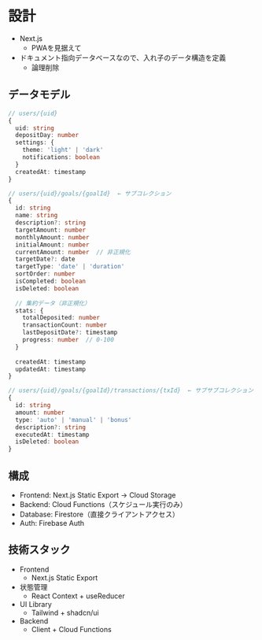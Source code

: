# 設計
- Next.js
  - PWAを見据えて
- ドキュメント指向データベースなので、入れ子のデータ構造を定義
  - 論理削除

## データモデル
```ts
// users/{uid}
{
  uid: string
  depositDay: number
  settings: {
    theme: 'light' | 'dark'
    notifications: boolean
  }
  createdAt: timestamp
}

// users/{uid}/goals/{goalId}  ← サブコレクション
{
  id: string
  name: string
  description?: string
  targetAmount: number
  monthlyAmount: number
  initialAmount: number
  currentAmount: number  // 非正規化
  targetDate?: date
  targetType: 'date' | 'duration'
  sortOrder: number
  isCompleted: boolean
  isDeleted: boolean
  
  // 集約データ（非正規化）
  stats: {
    totalDeposited: number
    transactionCount: number
    lastDepositDate?: timestamp
    progress: number  // 0-100
  }
  
  createdAt: timestamp
  updatedAt: timestamp
}

// users/{uid}/goals/{goalId}/transactions/{txId}  ← サブサブコレクション
{
  id: string
  amount: number
  type: 'auto' | 'manual' | 'bonus'
  description?: string
  executedAt: timestamp
  isDeleted: boolean
}
```

## 構成
- Frontend: Next.js Static Export → Cloud Storage
- Backend: Cloud Functions（スケジュール実行のみ）
- Database: Firestore（直接クライアントアクセス）
- Auth: Firebase Auth

## 技術スタック
- Frontend
  - Next.js Static Export
- 状態管理
  - React Context + useReducer
- UI Library
  - Tailwind + shadcn/ui
- Backend
  - Client + Cloud Functions
